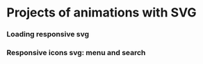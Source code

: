 # Projects of animations with SVG

### Loading responsive svg

### Responsive icons svg: menu and search